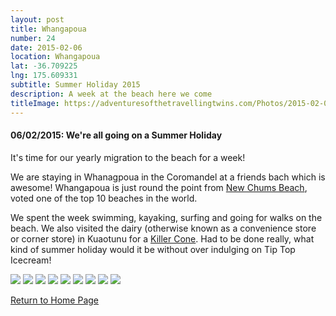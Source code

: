 ```yaml
---
layout: post
title: Whangapoua
number: 24
date: 2015-02-06
location: Whangapoua
lat: -36.709225
lng: 175.609331
subtitle: Summer Holiday 2015
description: A week at the beach here we come
titleImage: https://adventuresofthetravellingtwins.com/Photos/2015-02-06-Whangapoua/cover-min.JPG
---
```


<h4>06/02/2015: We're all going on a Summer Holiday</h4>

It's time for our yearly migration to the beach for a week!

We are staying in Whanagpoua in the Coromandel at a friends bach which is awesome!
Whangapoua is just round the point from <a target="_blank" href="https://www.thecoromandel.com/explore/listing/new-chums">New Chums Beach</a>, voted one of the top 10 beaches in the world. 

We spent the week swimming, kayaking, surfing and going for walks on the beach. We also visited the dairy (otherwise known as a convenience store or corner store) in Kuaotunu for a <a target="_blank" href="https://www.localist.co.nz/l/uekkvk">Killer Cone</a>. 
Had to be done really, what kind of summer holiday would it be without over indulging on Tip Top Icecream!

<img src="https://adventuresofthetravellingtwins.com/Photos/2015-02-06-Whangapoua/day11-min.jpg" class="image1">
<img src="https://adventuresofthetravellingtwins.com/Photos/2015-02-06-Whangapoua/day13-min.jpg" class="image1">
<img src="https://adventuresofthetravellingtwins.com/Photos/2015-02-06-Whangapoua/day21-min.jpg" class="image1">
<img src="https://adventuresofthetravellingtwins.com/Photos/2015-02-06-Whangapoua/day22-min.jpg" class="image1">
<img src="https://adventuresofthetravellingtwins.com/Photos/2015-02-06-Whangapoua/day24-min.jpg" class="image1">
<img src="https://adventuresofthetravellingtwins.com/Photos/2015-02-06-Whangapoua/day25-min.jpg" class="image1">
<img src="https://adventuresofthetravellingtwins.com/Photos/2015-02-06-Whangapoua/day27-min.jpg" class="image1">
<img src="https://adventuresofthetravellingtwins.com/Photos/2015-02-06-Whangapoua/day28-min.jpg" class="image1">
<img src="https://adventuresofthetravellingtwins.com/Photos/2015-02-06-Whangapoua/day29-min.jpg" class="image1">

<a href="https://adventuresofthetravellingtwins.com/">Return to Home Page</a>
